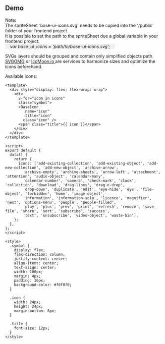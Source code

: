 ## Demo

Note:<br>
The spriteSheet 'base-ui-icons.svg' needs to be copied into the '/public' folder of your frontend project.<br>
It is possible to set the path to the spriteSheet due a global variable in your frontend project: <br>
<i style="display: inline-block; background-color: #f0f0f0; padding: 0 16px;">var base`_`ui`_`icons = 'path/to/base-ui-icons.svg';</i>

SVGs layers should be grouped and contain only simplified objects path.<br>
<a href="https://jakearchibald.github.io/svgomg/">SVGOMG</a> or <a href="https://iconmoon.io">IcoMoon.io </a>
 are services to harmonize sizes and optimize the icons beforehand.

Available icons:

```vue live
<template>
  <div style="display: flex; flex-wrap: wrap">
    <div
      v-for="icon in icons"
      class="symbol">
      <BaseIcon
        :name="icon"
        :title="icon"
        class="icon" />
      <span class="title">{{ icon }}</span>
    </div>
  </div>
</template>

<script>
export default {
  data() {
    return {
      icons: ['add-existing-collection', 'add-existing-object', 'add-new-collection', 'add-new-object', 'archive-arrow',
        'archive-empty', 'archive-sheets', 'arrow-left', 'attachment', 'attention', 'audio-object', 'calendar-many',
        'calendar-number', 'camera', 'check-mark', 'clock', 'collection', 'download', 'drag-lines', 'drag-n-drop',
        'drop-down', 'duplicate', 'edit', 'eye-hide', 'eye', 'file-object', 'forbidden', 'home', 'image-object',
        'information', 'information-solo', 'licence', 'magnifier', 'next', 'options-menu', 'people', 'people-filled',
        'play', 'plus', 'prev', 'print', 'refresh', 'remove', 'save-file', 'share', 'sort', 'subscribe', 'success',
        'text', 'unsubscribe', 'video-object', 'waste-bin'],
    };
  },
};
</script>

<style>
  .symbol {
    display: flex;
    flex-direction: column;
    justify-content: center;
    align-items: center;
    text-align: center;
    width: 100px;
    margin: 4px;
    padding: 16px;
    background-color: #f0f0f0;
  }

  .icon {
    width: 24px;
    height: 24px;
    margin-bottom: 8px;
  }

  .title {
    font-size: 12px;
  }
</style>
```
